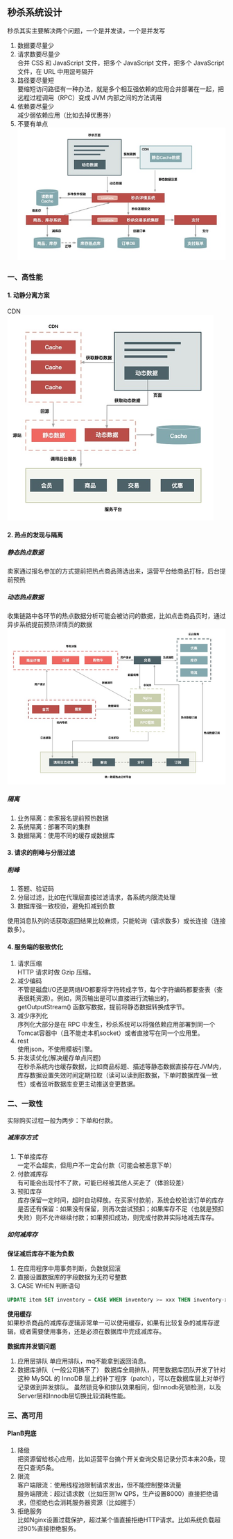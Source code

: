 ## 秒杀系统设计
秒杀其实主要解决两个问题，一个是并发读，一个是并发写
1. 数据要尽量少  
2. 请求数要尽量少  
合并 CSS 和 JavaScript 文件，把多个 JavaScript 文件，把多个 JavaScript 文件，在 URL 中用逗号隔开
3. 路径要尽量短  
要缩短访问路径有一种办法，就是多个相互强依赖的应用合并部署在一起，把远程过程调用（RPC）变成 JVM 内部之间的方法调用
4. 依赖要尽量少  
减少弱依赖应用（比如去掉优惠券）
5. 不要有单点
![](../resources/seckill/1.jpg)

### 一、高性能
#### 1. 动静分离方案
CDN
![](../resources/seckill/2.jpg)

#### 2. 热点的发现与隔离
##### 静态热点数据
卖家通过报名参加的方式提前把热点商品筛选出来，运营平台给商品打标，后台提前预热
##### 动态热点数据
收集链路中各环节的热点数据分析可能会被访问的数据，比如点击商品页时，通过异步系统提前预热详情页的数据
![](../resources/seckill/3.jpg)

##### 隔离
1. 业务隔离：卖家报名提前预热数据
2. 系统隔离：部署不同的集群
3. 数据隔离：使用不同的缓存或数据库

#### 3. 请求的削峰与分层过滤
##### 削峰
1. 答题、验证码
2. 分层过滤，比如在代理层直接过滤请求，各系统内限流处理
3. 数据库强一致校验，避免扣减到负数

使用消息队列的话获取返回结果比较麻烦，只能轮询（请求数多）或长连接（连接数多）。

#### 4. 服务端的极致优化
1. 请求压缩  
HTTP 请求时做 Gzip 压缩。
2. 减少编码  
不管是磁盘I/O还是网络I/O都要将字符转成字节，每个字符编码都要查表（查表很耗资源）。例如，网页输出是可以直接进行流输出的，getOutputStream() 函数写数据，提前将静态数据转换成字节。
3. 减少序列化  
序列化大部分是在 RPC 中发生，秒杀系统可以将强依赖应用部署到同一个Tomcat容器中（且不能走本机socket）或者直接写在同一个应用里。
4. rest  
使用json，不使用模板引擎。
5. 并发读优化(解决缓存单点问题)  
在秒杀系统内也缓存数据，比如商品标题、描述等静态数据直接存在JVM内，库存数据设置失效时间定期拉取（读可以读到脏数据，下单时数据库强一致性）或者监听数据库变更主动推送变更数据。

### 二、一致性
实际购买过程一般为两步：下单和付款。  
##### 减库存方式
1. 下单接库存  
一定不会超卖，但用户不一定会付款（可能会被恶意下单）
2. 付款减库存  
有可能会出现付不了款，可能已经被其他人买走了（体验较差）
3. 预扣库存  
库存保留一定时间，超时自动释放。在买家付款前，系统会校验该订单的库存是否还有保留：如果没有保留，则再次尝试预扣；如果库存不足（也就是预扣失败）则不允许继续付款；如果预扣成功，则完成付款并实际地减去库存。
##### 如何减库存
**保证减后库存不能为负数**
1. 在应用程序中用事务判断，负数就回滚
2. 直接设置数据库的字段数据为无符号整数
3. CASE WHEN 判断语句
```sql
UPDATE item SET inventory = CASE WHEN inventory >= xxx THEN inventory-xxx ELSE inventory END;
```
**使用缓存**  
如果秒杀商品的减库存逻辑非常单一可以使用缓存，如果有比较复杂的减库存逻辑，或者需要使用事务，还是必须在数据库中完成减库存。

**数据库并发锁问题**  
1. 应用层排队
单应用排队，mq不能拿到返回消息。
2. 数据库排队（一般公司搞不了）
数据库全局排队，阿里数据库团队开发了针对这种 MySQL 的 InnoDB 层上的补丁程序（patch），可以在数据库层上对单行记录做到并发排队。
虽然锁竞争和排队效果相同，但Innodb死锁检测，以及Server层和Innodb层切换比较消耗性能。

### 三、高可用
#### PlanB兜底
1. 降级  
把资源留给核心应用，比如运营平台搞个开关查询交易记录分页本来20条，现在只查询5条。
2. 限流  
客户端限流：使用线程池限制请求发出，但不能控制整体流量  
服务端限流：超过请求数（比如压测1w QPS，生产设置8000）直接拒绝请求，但拒绝也会消耗服务器资源（比如握手）  
3. 拒绝服务  
比如Nginx设置过载保护，超过某个值直接拒绝HTTP请求。比如系统负载超过90%直接拒绝服务。